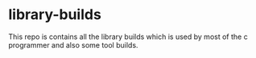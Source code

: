 # library-builds

This repo is contains all the library builds which is used by most of the c programmer and also some tool builds.
